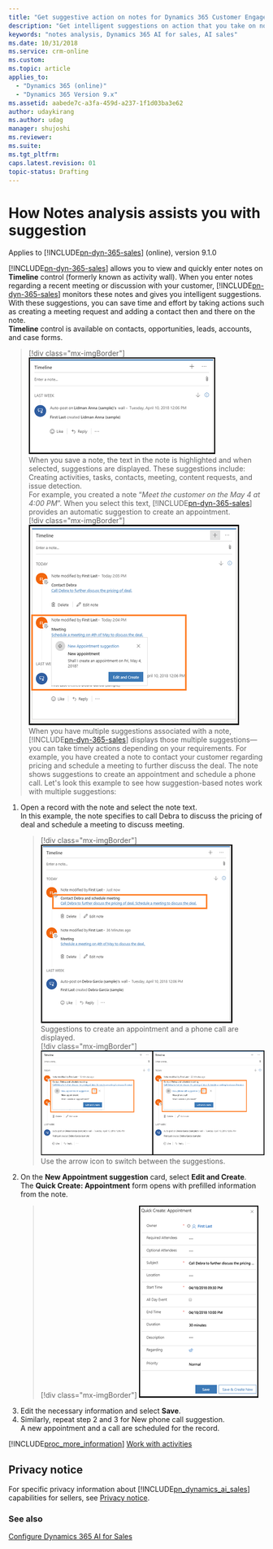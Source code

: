 ```yaml
---
title: "Get suggestive action on notes for Dynamics 365 Customer Engagement  | MicrosoftDocs"
description: "Get intelligent suggestions on action that you take on notes you enter during a recent meeting or discussion with your customer."
keywords: "notes analysis, Dynamics 365 AI for sales, AI sales"
ms.date: 10/31/2018
ms.service: crm-online
ms.custom: 
ms.topic: article
applies_to:
  - "Dynamics 365 (online)"
  - "Dynamics 365 Version 9.x"
ms.assetid: aabede7c-a3fa-459d-a237-1f1d03ba3e62
author: udaykirang
ms.author: udag
manager: shujoshi
ms.reviewer: 
ms.suite: 
ms.tgt_pltfrm: 
caps.latest.revision: 01
topic-status: Drafting
---
```


# How Notes analysis assists you with suggestion

Applies to [!INCLUDE[pn-dyn-365-sales](../includes/pn-dyn-365-sales.md)] (online), version 9.1.0<br>

[!INCLUDE[pn-dyn-365-sales](../includes/pn-dyn-365-sales.md)] allows you to view and quickly enter notes on **Timeline** control (formerly known as activity wall). When you enter notes regarding a recent meeting or discussion with your customer, [!INCLUDE[pn-dyn-365-sales](../includes/pn-dyn-365-sales.md)] monitors these notes and gives you intelligent suggestions. With these suggestions, you can save time and effort by taking actions such as creating a meeting request and adding a contact then and there on the note.<br>
**Timeline** control is available on contacts, opportunities, leads, accounts, and case forms.<br> 
 > [!div class="mx-imgBorder"]
 > ![Suggested actions on Timeline control](media/notesanalysis-timelinecontrol.png "Suggested actions on Timeline control")<br>
When you save a note, the text in the note is highlighted and when selected, suggestions are displayed. These suggestions include: Creating activities, tasks, contacts, meeting, content requests, and issue detection.<br>
For example, you created a note “*Meet the customer on the May 4 at 4:00 PM*”. When you select this text, [!INCLUDE[pn-dyn-365-sales](../includes/pn-dyn-365-sales.md)] provides an automatic suggestion to create an appointment.<br>
 > [!div class="mx-imgBorder"]
 > ![Create an appointment](media/notesanalysis_createappointment.png "Create an appointment")<br>
When you have multiple suggestions associated with a note, [!INCLUDE[pn-dyn-365-sales](../includes/pn-dyn-365-sales.md)] displays those multiple suggestions—you can take timely actions depending on your requirements. For example, you have created a note to contact your customer regarding pricing and schedule a meeting to further discuss the deal. The note shows suggestions to create an appointment and schedule a phone call. Let's look this example to see how suggestion-based notes work with multiple suggestions:<br>
1.	Open a record with the note and select the note text. <br> 
    In this example, the note specifies to call Debra to discuss the pricing of deal and schedule a meeting to discuss meeting.<br>
    > [!div class="mx-imgBorder"]
    > ![Schedule a meeting](media/notesanalysis-schedulemeeting.png "Schedule a meeting")<br>
    Suggestions to create an appointment and a phone call  are displayed.<br>
    > [!div class="mx-imgBorder"]
    > ![Multiple suggestions](media/notesanalysis-multiplesuggestions.png "Multiple suggestions")<br>
    Use the arrow icon to switch between the suggestions.
2.	On the **New Appointment suggestion** card, select **Edit and Create**.<br>
    The **Quick Create: Appointment** form opens with prefilled information from the note.<br>
    > [!div class="mx-imgBorder"]
    > ![Quick creat appointment](media/notesanalysis-quickcreateappointment.png "Quick creat appointment")<br>
3.	Edit the necessary information and select **Save**.
4.	Similarly, repeat step 2 and 3 for New phone call suggestion.<br>
    A new appointment and a call are scheduled for the record.<br>

[!INCLUDE[proc_more_information](../includes/proc-more-information.md)] [Work with activities](/dynamics365/customer-engagement/basics/work-with-activities)


## Privacy notice  

For specific privacy information about [!INCLUDE[pn_dynamics_ai_sales](../includes/pn-dynamics-ai-sales.md)] capabilities for sellers, see [Privacy notice](privacy-notice-seller.md).

### See also

[Configure Dynamics 365 AI for Sales](configure-enable-dynamics-365-ai-sales.md)